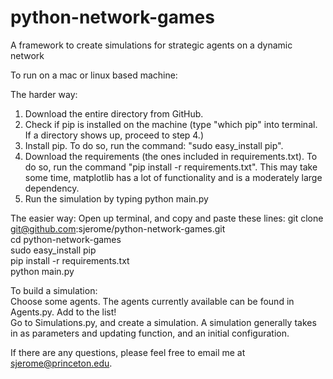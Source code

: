 python-network-games
====================

A framework to create simulations for strategic agents on a dynamic network

To run on a mac or linux based machine:

The harder way:  
1) Download the entire directory from GitHub.  
2) Check if pip is installed on the machine (type "which pip" into terminal. If a directory shows up, proceed to step 4.)  
3) Install pip. To do so, run the command: "sudo easy_install pip".  
4) Download the requirements (the ones included in requirements.txt). To do so, run the command "pip install -r requirements.txt". This may take some time, matplotlib has a lot of functionality and is a moderately large dependency.  
5) Run the simulation by typing python main.py  


The easier way: 
Open up terminal, and copy and paste these lines:
git clone git@github.com:sjerome/python-network-games.git   
cd python-network-games  
sudo easy_install pip  
pip install -r requirements.txt   
python main.py  

To build a simulation:  
Choose some agents. The agents currently available can be found in Agents.py. Add to the list!  
Go to Simulations.py, and create a simulation. A simulation generally takes in as parameters and updating function,
and an initial configuration.  

If there are any questions, please feel free to email me at sjerome@princeton.edu.
